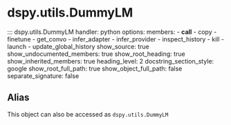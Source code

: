 # dspy.utils.DummyLM

::: dspy.utils.DummyLM
    handler: python
    options:
        members:
            - __call__
            - copy
            - finetune
            - get_convo
            - infer_adapter
            - infer_provider
            - inspect_history
            - kill
            - launch
            - update_global_history
        show_source: true
        show_undocumented_members: true
        show_root_heading: true
        show_inherited_members: true
        heading_level: 2
        docstring_section_style: google
        show_root_full_path: true
        show_object_full_path: false
        separate_signature: false

## Alias

This object can also be accessed as `dspy.utils.DummyLM`

